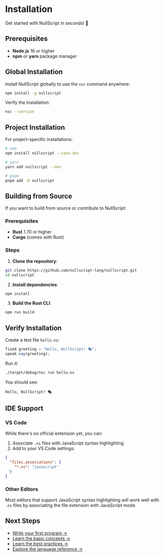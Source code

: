 # Installation

Get started with NullScript in seconds! 🚀

## Prerequisites

- **Node.js** 16 or higher
- **npm** or **yarn** package manager

## Global Installation

Install NullScript globally to use the `nsc` command anywhere:

```bash
npm install -g nullscript
```

Verify the installation:

```bash
nsc --version
```

## Project Installation

For project-specific installations:

```bash
# npm
npm install nullscript --save-dev

# yarn
yarn add nullscript --dev

# pnpm
pnpm add -D nullscript
```

## Building from Source

If you want to build from source or contribute to NullScript:

### Prerequisites
- **Rust** 1.70 or higher
- **Cargo** (comes with Rust)

### Steps

1. **Clone the repository**:
```bash
git clone https://github.com/nullscript-lang/nullscript.git
cd nullscript
```

2. **Install dependencies**:
```bash
npm install
```

3. **Build the Rust CLI**:
```bash
npm run build
```

## Verify Installation

Create a test file `hello.ns`:

```javascript
fixed greeting = "Hello, NullScript! 🎭";
speak.say(greeting);
```

Run it:

```bash
./target/debug/nsc run hello.ns
```

You should see:
```
Hello, NullScript! 🎭
```

## IDE Support

### VS Code

While there's no official extension yet, you can:

1. Associate `.ns` files with JavaScript syntax highlighting
2. Add to your VS Code settings:

```json
{
  "files.associations": {
    "*.ns": "javascript"
  }
}
```

### Other Editors

Most editors that support JavaScript syntax highlighting will work well with `.ns` files by associating the file extension with JavaScript mode.

## Next Steps

- [Write your first program →](/guide/getting-started.md)
- [Learn the basic concepts →](/guide/basic-concepts.md)
- [Learn the best practices →](/guide/best-practices.md)
- [Explore the language reference →](/reference/keywords.md)

